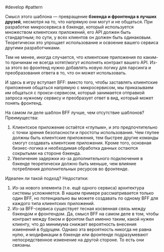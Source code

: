 #develop #pattern

Смысл этого шаблона — превращение **бэкенда и фронтенда в лучших друзей**, несмотря на то, что напрямую они могут и не общаться. При разработке микросервиса в бэкенде, который используется множеством клиентских приложений, его API должен быть стандартным; по сути, у всех клиентов он должен быть одинаковым. Теоретически это упрощает использование и освоение вашего сервиса другими разработчиками.

Тем не менее, иногда случается, что клиентские приложения по каким-то причинам не всегда хотят/могут исполнять контракт вашего API. Из-за этого во фронтенд нужно добавлять новую логику для парсинга и преобразования ответа в то, что он может использовать.  
  
И здесь в игру вступает BFF: вместо того, чтобы заставлять клиентские приложения общаться напрямую с микросервисом, мы приказываем им общаться с прокси-сервисом, который занимается отправкой запроса нужному сервису и преобразует ответ в вид, который может понять фронтенд.  
  
На самом ли деле шаблон BFF лучше, чем отсутствие шаблонов? Преимущества:  
  

1. Клиентское приложение остаётся «глупым», и это предпочтительно с точки зрения безопасности и простоты использования. Чем глупее должны быть клиентские приложения, тем быстрее другие команды смогут создавать клиентские приложения. Кроме того, основная бизнес-логика и необходимая обработка данных остаются сокрытыми на стороне бэкенда.
2. Увеличение задержки из-за дополнительного подключения в бэкенде теоретически должно быть меньше, чем влияние потребления дополнительных ресурсов во фронтенде.

  
Идеален ли такой подход? Недостатки:  
  

1. Из-за нового элемента (т.е. ещё одного сервиса) архитектура системы усложняется. В нашем примере рассматривается только один BFF, но потенциально вы можете создавать по одному BFF для каждого типа клиентских приложений.
2. Из-за BFF-сервиса существует тесная косвенная связь между бэкендом и фронтендом. Да, смысл BFF на самом деле в том, чтобы контракт между бэком и фронтом был именно таким, какой нужен клиенту, что до минимума снижает вероятность внесения изменений в будущем. Однако эта вероятность никогда не равна нулю, и модификации в бэкенде или фронтенде подразумевают непосредственное изменение на другой стороне. То есть они связаны.